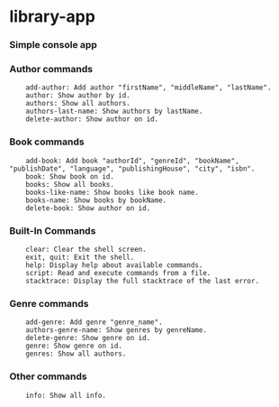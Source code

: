 # library-app

### Simple console app

### Author commands
        add-author: Add author "firstName", "middleName", "lastName".
        author: Show author by id.
        authors: Show all authors.
        authors-last-name: Show authors by lastName.
        delete-author: Show author on id.

### Book commands
        add-book: Add book "authorId", "genreId", "bookName", "publishDate", "language", "publishingHouse", "city", "isbn".
        book: Show book on id.
        books: Show all books.
        books-like-name: Show books like book name.
        books-name: Show books by bookName.
        delete-book: Show author on id.

### Built-In Commands
        clear: Clear the shell screen.
        exit, quit: Exit the shell.
        help: Display help about available commands.
        script: Read and execute commands from a file.
        stacktrace: Display the full stacktrace of the last error.

### Genre commands
        add-genre: Add genre "genre_name".
        authors-genre-name: Show genres by genreName.
        delete-genre: Show genre on id.
        genre: Show genre on id.
        genres: Show all authors.

### Other commands
        info: Show all info.
